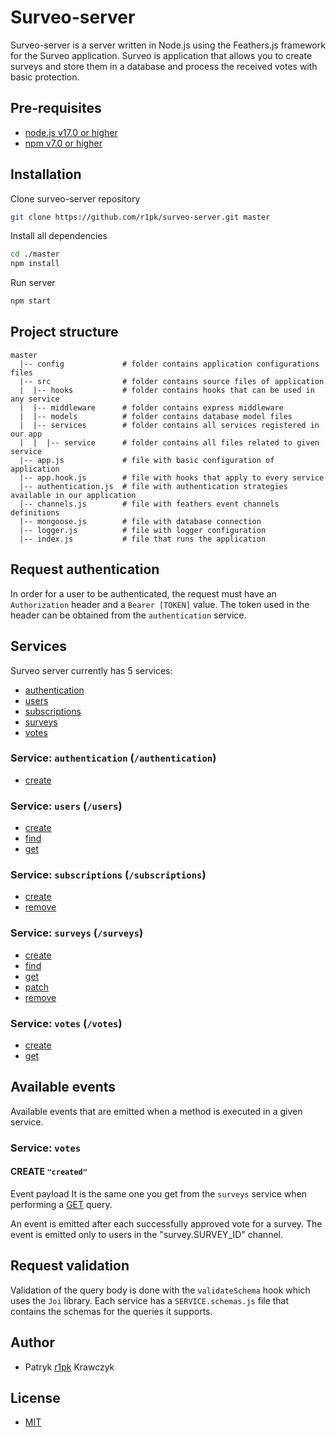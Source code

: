 # Surveo-server

Surveo-server is a server written in Node.js using the Feathers.js framework for the Surveo application.
Surveo is application that allows you to create surveys and store them in a database and process the received votes with basic protection.

## Pre-requisites

- [node.js v17.0 or higher](https://nodejs.org/en/)
- [npm v7.0 or higher](https://nodejs.org/en/download/)

## Installation

Clone surveo-server repository

```bash
git clone https://github.com/r1pk/surveo-server.git master
```

Install all dependencies

```bash
cd ./master
npm install
```

Run server

```bash
npm start
```

## Project structure

```
master
  |-- config             # folder contains application configurations files
  |-- src                # folder contains source files of application
  |  |-- hooks           # folder contains hooks that can be used in any service
  |  |-- middleware      # folder contains express middleware
  |  |-- models          # folder contains database model files
  |  |-- services        # folder contains all services registered in our app
  |  |  |-- service      # folder contains all files related to given service
  |-- app.js             # file with basic configuration of application
  |-- app.hook.js        # file with hooks that apply to every service
  |-- authentication.js  # file with authentication strategies available in our application
  |-- channels.js        # file with feathers event channels definitions
  |-- mongoose.js        # file with database connection
  |-- logger.js          # file with logger configuration
  |-- index.js           # file that runs the application
```

## Request authentication

In order for a user to be authenticated, the request must have an `Authorization` header and a `Bearer [TOKEN]` value. The token used in the header can be obtained from the `authentication` service.

## Services

Surveo server currently has 5 services:

- [authentication](https://github.com/r1pk/surveo-server#service-authentication-authentication)
- [users](https://github.com/r1pk/surveo-server#service-users-users)
- [subscriptions](https://github.com/r1pk/surveo-server#service-users-users)
- [surveys](https://github.com/r1pk/surveo-server#service-users-users)
- [votes](https://github.com/r1pk/surveo-server#service-users-users)

### Service: `authentication` (`/authentication`)

- [create](./docs/services/authentication/CREATE.md)

### Service: `users` (`/users`)

- [create](./docs/services/users/CREATE.md)
- [find](./docs/services/users/FIND.md)
- [get](./docs/services/users/GET.md)

### Service: `subscriptions` (`/subscriptions`)

- [create](./docs/services/subscriptions/CREATE.md)
- [remove](./docs/services/subscriptions/REMOVE.md)

### Service: `surveys` (`/surveys`)

- [create](./docs/services/surveys/CREATE.md)
- [find](./docs/services/surveys/FIND.md)
- [get](./docs/services/surveys/GET.md)
- [patch](./docs/services/surveys/PATCH.md)
- [remove](./docs/services/surveys/REMOVE.md)

### Service: `votes` (`/votes`)

- [create](./docs/services/votes/CREATE.md)
- [get](./docs/services/votes/GET.md)

## Available events

Available events that are emitted when a method is executed in a given service.

### Service: `votes`

#### CREATE `"created"`

Event payload It is the same one you get from the `surveys` service when performing a [GET](./docs/services/surveys/GET.md) query.

An event is emitted after each successfully approved vote for a survey. The event is emitted only to users in the "survey.SURVEY_ID" channel.

## Request validation

Validation of the query body is done with the `validateSchema` hook which uses the `Joi` library. Each service has a `SERVICE.schemas.js` file that contains the schemas for the queries it supports.

## Author

- Patryk [r1pk](https://github.com/r1pk) Krawczyk

## License

- [MIT](https://choosealicense.com/licenses/mit/)
